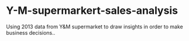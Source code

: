 # Y-M-supermarkert-sales-analysis
Using 2013 data from Y&amp;M supermarket to draw insights in order to make business decisions..
